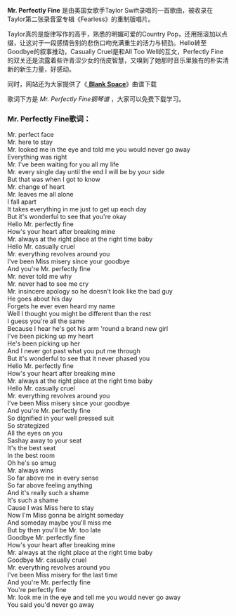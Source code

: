 

**Mr. Perfectly Fine** 是由美国女歌手Taylor
Swift录唱的一首歌曲，被收录在Taylor第二张录音室专辑《Fearless》的重制版唱片。

Taylor真的是旋律写作的高手，熟悉的明媚可爱的Country
Pop，还用摇滚加以点缀，让这对于一段感情告别的悲伤口吻充满重生的活力与韧劲。Hello转至Goodbye的叙事推动，Casually Cruel是和All
Too Well的互文，Perfectly Fine的双关还是流露着些许青涩少女的俏皮智慧，又嗅到了她那时音乐里独有的朴实清新的新生力量，好感动。

同时，网站还为大家提供了《[ **Blank Space**](Music-5037-Blank-Space-Taylor-Swift.html
"Blank Space")》曲谱下载

歌词下方是 _Mr. Perfectly Fine钢琴谱_ ，大家可以免费下载学习。

### Mr. Perfectly Fine歌词：

Mr. perfect face  
Mr. here to stay  
Mr. looked me in the eye and told me you would never go away  
Everything was right  
Mr. I've been waiting for you all my life  
Mr. every single day until the end I will be by your side  
But that was when I got to know  
Mr. change of heart  
Mr. leaves me all alone  
I fall apart  
It takes everything in me just to get up each day  
But it's wonderful to see that you're okay  
Hello Mr. perfectly fine  
How's your heart after breaking mine  
Mr. always at the right place at the right time baby  
Hello Mr. casually cruel  
Mr. everything revolves around you  
I've been Miss misery since your goodbye  
And you're Mr. perfectly fine  
Mr. never told me why  
Mr. never had to see me cry  
Mr. insincere apology so he doesn't look like the bad guy  
He goes about his day  
Forgets he ever even heard my name  
Well I thought you might be different than the rest  
I guess you're all the same  
Because I hear he's got his arm 'round a brand new girl  
I've been picking up my heart  
He's been picking up her  
And I never got past what you put me through  
But it's wonderful to see that it never phased you  
Hello Mr. perfectly fine  
How's your heart after breaking mine  
Mr. always at the right place at the right time baby  
Hello Mr. casually cruel  
Mr. everything revolves around you  
I've been Miss misery since your goodbye  
And you're Mr. perfectly fine  
So dignified in your well pressed suit  
So strategized  
All the eyes on you  
Sashay away to your seat  
It's the best seat  
In the best room  
Oh he's so smug  
Mr. always wins  
So far above me in every sense  
So far above feeling anything  
And it's really such a shame  
It's such a shame  
Cause I was Miss here to stay  
Now I'm Miss gonna be alright someday  
And someday maybe you'll miss me  
But by then you'll be Mr. too late  
Goodbye Mr. perfectly fine  
How's your heart after breaking mine  
Mr. always at the right place at the right time baby  
Goodbye Mr. casually cruel  
Mr. everything revolves around you  
I've been Miss misery for the last time  
And you're Mr. perfectly fine  
You're perfectly fine  
Mr. look me in the eye and tell me you would never go away  
You said you'd never go away

